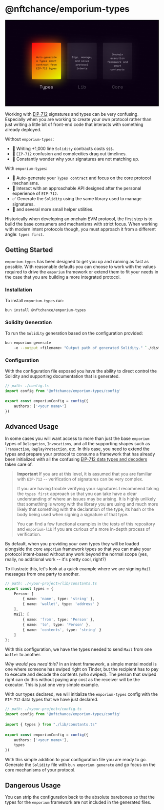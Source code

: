 # @nftchance/emporium-types

![Header image](README.png)

Working with [EIP-712](https://eips.ethereum.org/EIPS/eip-712) signatures and types can be very confusing. Especially when you are working to create your own protocol rather than just writing a little bit of front-end code that interacts with something already deployed.

Without `emporium-types`:

- 🚨 Writing +1,000 line `Solidity` contracts costs `$$$`.
- 🤔 `EIP-712` confusion and complexities drag out timelines.
- 🤬 Constantly wonder why your signatures are not matching up.

With `emporium-types`:

- 🧩 Auto-generate your `Types contract` and focus on the core protocol mechanisms.
- 🥹 Interact with an approachable API designed after the personal experience of `EIP-712`.
- ✅ Generate the `Solidity` using the same library used to manage signatures.
- 🚀 and several more small helper utilities. 

Historically when developing an onchain EVM protocol, the first step is to build the base consumers and mechanisms with strict focus. When working with modern intent protocols though, you must approach it from a different angle: `types first`.

## Getting Started

`emporium-types` has been designed to get you up and running as fast as possible. With reasonable defaults you can choose to work with the values required to drive the `emporium` framework or extend them to fit your needs in the case that you are building a more integrated protocol.

### Installation

To install `emporium-types` run:

```bash
bun install @nftchance/emporium-types
```

### Solidity Generation

To run the `Solidity` generation based on the configuration provided:

```bash
bun emporium generate
    -o --output <filename> "Output path of generated Solidity." `./dist/contracts/Types.sol`
```

### Configuration

With the configuration file exposed you have the ability to direct control the Solidity and supporting documentation that is generated.

```typescript
// path: ./config.ts
import config from '@nftchance/emporium-types/config'

export const emporiumConfig = config({
    authors: ['<your name>']
})
```

## Advanced Usage

In some cases you will want access to more than just the base `emporium` types of `Delegation`, `Invocations`, and all the supporting shapes such as `Transaction`, `ReplayProtection`, etc. In this case, you need to extend the types and prepare your protocol to consume a framework that has already been initialized with all the confusing [EIP-712 data types and decoders](https://eips.ethereum.org/EIPS/eip-712) taken care of.

> **Important**
> If you are at this level, it is assumed that you are familiar with `EIP-712` -- verification of signatures can be very complex.  
>
> If you are having trouble verifying your signatures I recommend taking the `types first` approach so that you can take have a clear understanding of where an issues may be arising. It is highly unlikely that something is wrong with the library you are using and much more likely that something with the declaration of the type, its hash or the body being used when signing a signature of that type.
>
> You can find a few functional examples in the tests of this repository and `emporium-lib` if you are curious of a more in-depth process of verification.

By default, when you providing your own types they will be loaded alongside the core `emporium` framework types so that you can make your protocol intent-based without any work beyond the normal scope (yes, really, no additional work -- it's pretty cool, right?)

To illustrate this, let's look at a quick example where we are signing `Mail` messages from one party to another.

```typescript
// path: ./<your-project>/lib/constants.ts
export const types = {
    Person: [
        { name: 'name', type: 'string' },
        { name: 'wallet', type: 'address' }
    ],
    Mail: [
        { name: 'from', type: 'Person' },
        { name: 'to', type: 'Person' },
        { name: 'contents', type: 'string' }
    ]
};
```

With this configuration, we have the types needed to send `Mail` from one `Wallet` to another.

*Why would you need this?* In an intent framework, a simple mental model is one where someone has swiped right on Tinder, but the recipient has to pay to execute and decode the contents (who swiped). The person that swiped right can do this without paying any cost as the receiver will be the executor. This is just one very simple example.

With our types declared, we will initialize the `emporium-types` config with the `EIP-712` data types that we have just declared.

```typescript
// path: ./<your-project>/config.ts
import config from '@nftchance/emporium-types/config'

import { types } from "./lib/constants.ts"

export const emporiumConfig = config({
    authors: ['<your name>'],
    types
})
```

With this simple addition to your configuration file you are ready to go. Generate the `Solidity` file with `bun emporium generate` and go focus on the core mechanisms of your protocol.

## Dangerous Usage

You can strip the configuration back to the absolute barebones so that the types for the `emporium` framework are not included in the generated files.
